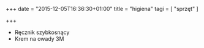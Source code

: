 +++
date = "2015-12-05T16:36:30+01:00"
title = "higiena"
tagi = [ "sprzęt" ]

+++

- Ręcznik szybkosnący 
- Krem na owady 3M
